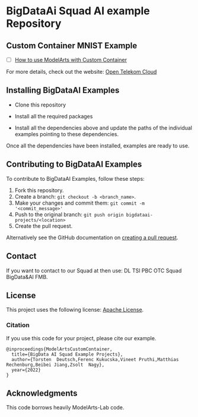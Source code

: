 # BigDataAi Squad AI example Repository 

## Custom Container MNIST Example
- [ ] [How to use ModelArts with Custom Container](https://github.com/opentelekomcloud/bigdataai-projects/tree/main/modelarts-custom-container-mnist-demo )


For more details, check out the website: <a href="https://open-telekom-cloud.com/">Open Telekom Cloud</a>

## Installing BigDataAI Examples
* Clone this repository

* Install all the required packages

* Install all the dependencies above and update the paths of the individual examples pointing to these dependencies.

Once all the dependencies have been installed, examples are ready to use.

## Contributing to BigDataAI Examples
To contribute to BigDataAI Examples, follow these steps:

1. Fork this repository.
2. Create a branch: `git checkout -b <branch_name>`.
3. Make your changes and commit them: `git commit -m '<commit_message>'`
4. Push to the original branch: `git push origin bigdataai-projects/<location>`
5. Create the pull request.

Alternatively see the GitHub documentation on [creating a pull request](https://help.github.com/en/github/collaborating-with-issues-and-pull-requests/creating-a-pull-request).

## Contact

If you want to contact to our Squad at then use: DL TSI PBC OTC Squad BigData&AI FMB.

## License

This project uses the following license: [Apache License](https://github.com/opentelekomcloud/bigdataai-projects/blob/main/LICENSE).

### Citation
If you use this code for your project, please cite our example.
```
@inproceedings{ModelArtsCustomContainer,
  title={BigData AI Squad Example Projects},
  author={Torsten  Deutsch,Ferenc Kukucska,Vineet Pruthi,Matthias Rechenburg,Beibei Jiang,Zsolt  Nagy},
  year={2022}
}
```

## Acknowledgments
This code borrows heavily ModelArts-Lab code.
